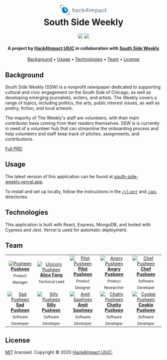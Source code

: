 <h1 align="center">
  <a href="https://uiuc.hack4impact.org"><img src="https://raw.githubusercontent.com/hack4impact-uiuc/uiuc.hack4impact.org/master/public/images/colored-logo.svg" alt="hack4impact logo" width="150"></a>
  <br/>
  South Side Weekly
  </br>
</h1>

<p align="center">
    <img src="https://img.shields.io/circleci/build/github/hack4impact-uiuc/mern_template/main?style=flat-square">
    <img src="https://img.shields.io/badge/license-MIT-blue?style=flat-square">
</p>

<h4 align="center">A project by <a href="https://uiuc.hack4impact.org/" target="_blank">Hack4Impact UIUC</a> in collaboration with <a href="https://southsideweekly.com" target="_blank">South Side Weekly</a></h4>

<p align="center">
  <a href="#background">Background</a> •
  <a href="#usage">Usage</a> •
  <a href="#technologies">Technologies</a> •
  <a href="#team">Team</a> •
  <a href="#license">License</a>
</p>

## Background

South Side Weekly (SSW) is a nonprofit newspaper dedicated to supporting cultural and civic engagement on the South Side of Chicago, as well as developing emerging journalists, writers, and artists. The Weekly covers a range of topics, including politics, the arts, public interest issues, as well as poetry, fiction, and local artwork.

The majority of The Weekly's staff are volunteers, with their main contributor base coming from their readers themselves. SSW is is currently in need of a volunteer hub that can streamline the onboarding process and help volunteers and staff keep track of pitches, assignments, and contributions.

[Full PRD](https://docs.google.com/document/d/1p9lpH-tn6EgFzTyAAH_j1hcLqDznzfJ9vQZjzb0koqY/edit?usp=sharing)

## Usage

The latest version of this application can be found at [south-side-weekly.vercel.app](https://south-side-weekly.vercel.app).

To install and set up locally, follow the instructions in the [`/client`](https://github.com/hack4impact-uiuc/mern_template/tree/main/client) and [`/api`](https://github.com/hack4impact-uiuc/mern_template/tree/main/api) directories.

## Technologies

This application is built with React, Express, MongoDB, and tested with Cypress and Jest. Vercel is used for automatic deployment.

## Team

<table align="center">
  <tr>
    <td align="center"><a href="https://neeraj.lol"><img src="https://stickershop.line-scdn.net/stickershop/v1/product/1014241/LINEStorePC/main.png" width="75px;" alt="Pusheen"/><br /><b>Pusheen</b></a><br /><sub>Product Manager</sub></td>
    <td align="center"><a href="https://www.linkedin.com/in/alicesf2/"><img src="https://media-exp1.licdn.com/dms/image/C4E03AQFT2hqGjVdINA/profile-displayphoto-shrink_400_400/0/1594157771622?e=1617235200&v=beta&t=2R7VB-iKCQkRbkn-g1NqydQ-KWCeAc_fGN1m78MsXJw" width="75px;" alt="Unicorn Pusheen"/><br /><b>Alice Fang</b></a><br /><sub>Technical Lead</sub></td>
    <td align="center"><a href="https://neeraj.lol"><img src="https://stickershop.line-scdn.net/stickershop/v1/sticker/637275/android/sticker.png" width="75px;" alt="Pilot Pusheen"/><br /><b>Pilot Pusheen</b></a><br /><sub>Product Designer</sub></td>
    <td align="center"><a href="https://neeraj.lol"><img src="https://stickershop.line-scdn.net/stickershop/v1/sticker/637273/android/sticker.png" width="75px;" alt="Angry Pusheen"/><br /><b>Angry Pusheen</b></a><br /><sub>Product Researcher</sub></td>
    <td align="center"><a href="https://neeraj.lol"><img src="https://stickershop.line-scdn.net/stickershop/v1/sticker/637255/android/sticker.png" width="75px;" alt="Chef Pusheen"/><br /><b>Chef Pusheen</b></a><br /><sub>Software Developer</sub></td>
  </tr>
  <tr>
    <td align="center"><a href="https://neeraj.lol"><img src="https://stickershop.line-scdn.net/stickershop/v1/sticker/637245/android/sticker.png" width="75px;" alt="Sad Pusheen"/><br /><b>Sad Pusheen</b></a><br /><sub>Software Developer</sub></td>
    <td align="center"><a href="https://neeraj.lol"><img src="https://stickershop.line-scdn.net/stickershop/v1/sticker/637258/android/sticker.png" width="75px;" alt="Silly Pusheen"/><br /><b>Silly Pusheen</b></a><br /><sub>Software Developer</sub></td>
    <td align="center"><a href="https://www.linkedin.com/in/amit-m-sawhney/"><img src="https://media-exp1.licdn.com/dms/image/C4D03AQF6eWCL4Z8_qg/profile-displayphoto-shrink_400_400/0/1595738823858?e=1618444800&v=beta&t=UBhqmIAi_KyPYmYAIpD1uXSllZpZ-KuAZm30ZL4Yt8M" width="75px;" alt="Amit Sawhney"/><br /><b>Amit Sawhney</b></a><br /><sub>Software Developer</sub></td>
    <td align="center"><a href="https://neeraj.lol"><img src="https://stickershop.line-scdn.net/stickershop/v1/sticker/637246/android/sticker.png" width="75px;" alt="Chatty Pusheen"/><br /><b>Chatty Pusheen</b></a><br /><sub>Software Developer</sub></td>
    <td align="center"><a href="https://neeraj.lol"><img src="https://stickershop.line-scdn.net/stickershop/v1/sticker/637251/android/sticker.png" width="75px;" alt="Cookie Pusheen"/><br /><b>Cookie Pusheen</b></a><br /><sub>Software Developer</sub></td>

  </tr>
</table>

## License

[MIT](https://github.com/hack4impact-uiuc/ymca/blob/master/LICENSE) licensed. Copyright © 2020 [Hack4Impact UIUC](https://github.com/hack4impact-uiuc).
